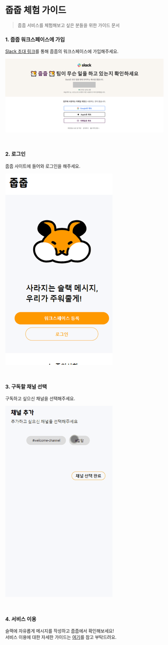 # 줍줍 체험 가이드

> 줍줍 서비스를 체험해보고 싶은 분들을 위한 가이드 문서

### 1. 줍줍 워크스페이스에 가입

[Slack 초대 링크](https://join.slack.com/t/jupjup/shared_invite/zt-1iluljldw-~YqxTYewoBP~LImxtg6eSw)를 통해 줍줍의 워크스페이스에 가입해주세요.

![Slack 초대 링크 클릭 시 나오는 화면](./img/슬랙_초대_화면.png)

<br/>

### 2. 로그인

줍줍 사이트에 들어와 로그인을 해주세요.

![로그인 화면](./img/로그인.gif)

<br/>

### 3. 구독할 채널 선택

구독하고 싶으신 채널을 선택해주세요.

![채널 구독 화면](./img/채널구독.gif)

<br/>

### 4. 서비스 이용

슬랙에 자유롭게 메시지를 작성하고 줍줍에서 확인해보세요!  
서비스 이용에 대한 자세한 가이드는 [여기](./서비스_이용_가이드.md)를 참고 부탁드려요.

<br/>
